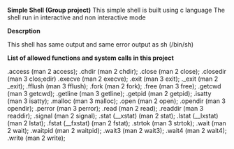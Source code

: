  **Simple Shell (Group project)**
This simple shell is built using c language
The shell run in interactive and non interactive mode

**Descrption**

This shell has same output and same error output as sh (/bin/sh)

**List of allowed functions and system calls in this project**

.access (man 2 access);
.chdir (man 2 chdir);
.close (man 2 close);
.closedir (man 3 clos;edir)
.execve (man 2 execve);
.exit (man 3 exit);
._exit (man 2 _exit);
.fflush (man 3 fflush);
.fork (man 2 fork);
.free (man 3 free);
.getcwd (man 3 getcwd);
.getline (man 3 getline);
.getpid (man 2 getpid);
.isatty (man 3 isatty);
.malloc (man 3 malloc);
.open (man 2 open);
.opendir (man 3 opendir);
.perror (man 3 perror);
.read (man 2 read);
.readdir (man 3 readdir);
.signal (man 2 signal);
.stat (__xstat) (man 2 stat);
.lstat (__lxstat) (man 2 lstat);
.fstat (__fxstat) (man 2 fstat);
.strtok (man 3 strtok);
.wait (man 2 wait);
.waitpid (man 2 waitpid);
.wait3 (man 2 wait3);
.wait4 (man 2 wait4);
.write (man 2 write);
